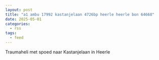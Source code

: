 ```yaml
---
layout: post
title: "a1 ambu 17992 kastanjelaan 4726bp heerle heerle bon 64668"
date: 2025-05-01
categories: 
  - rss
tags: 
  - feed
---
```


Traumaheli met spoed naar Kastanjelaan in Heerle
